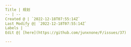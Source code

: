 ```yaml
---
Title | 规划
-- | --
Created @ | `2022-12-18T07:55:14Z`
Last Modify @| `2022-12-18T07:55:14Z`
Labels | ``
Edit @| [here](https://github.com/junxnone/F/issues/37)

---
```


